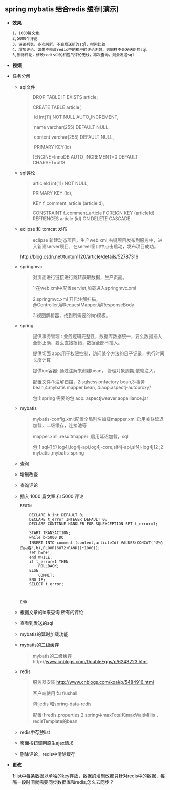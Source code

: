 ## spring mybatis 结合redis 缓存[演示]

* **效果**

  ```
  1，1000篇文章，
  2,5000个评论
  3，评论列表，多次刷新，不会发送新的sql，时间比较
  4，增加评论，如果不修改redis中的相应的评论无效，则同样不会发送新的sql
  5,删除评论，修改redis中的相应的评论无线，再次查询，则会发送sql
  ```

* **视频**

* 任务分解

  * sql文件

    > DROP TABLE IF EXISTS article;
    >
    > CREATE TABLE article(
    >
    > ​	id int(11) NOT NULL AUTO_INCREMENT,
    >
    > ​	name varchar(255) DEFAULT NULL,
    >
    > ​	content varchar(255) DEFAULT NULL,
    >
    > ​	PRIMARY KEY(id)
    >
    > )ENGINE=InnoDB AUTO_INCREMENT=0 DEFAULT CHARSET=utf8

  * sql评论

    >articleId int(11) NOT NULL,
    >
    >PRIMARY KEY (id),
    >
    >KEY f_comment_article (articleId),
    >
    >CONSTRAINT f_comment_article FOREIGN KEY (articleId) REFRENCES article (id) ON DELETE CASCADE 

  * eclipse 和 tomcat 发布

    >eclipse 新建动态项目，生产web.xml;右键项目发布到服务中，进入新建server项目，在server窗口中点击启动，发布项目成功。

    http://blog.csdn.net/tuntun1120/article/details/52787316

  * springmvc

    >对页面进行链接进行跳转获取数据，生产页面。
    >
    >1:在web.xml中配置servlet,加载进入springmvc.xml
    >
    >2:springmvc.xml 开启注解扫描，@Controller,@RequestMapper,@ResponseBody
    >
    >3:视图解析器，找到所需要的jsp模板。

  * spring

    >提供事务管理 :  业务逻辑完整性，数据库数据统一，要么数据插入全部正确，要么直接报错，数据全部不插入。
    >
    >提供切面 aop:用于权限控制，访问某个方法的日子记录，执行时间长度计算
    >
    >提供ioc容器: 通过注解来创建bean， 管理对象周期,依赖注入。
    >
    >配置文件:1:注解扫描，2:sqlsessionfactory bean,3:事务bean,4:mybatis mapper bean, 4:aop:aspectj-autoproxy/
    >
    >包:1:spring 需要的包 aop: aspectjweaver,aopalliance.jar

  * mybatis

    > mybatis-config.xml:配置全局别名加载mapper.xml,启用关联延迟加载，二级缓存，连接池等
    >
    > mapper.xml :resultmapper ,启用延迟加载，sql
    >
    > 包:1 sql打印 log4j,log4j-api,log4j-core,slf4j-api,slf4j-log4j12 ;2 mybatis ,mybatis-spring

  * 查询

  * 增删改查

  * 查询评论

  * 插入 1000 篇文章 和 5000 评论

    ```
    BEGIN

    	DECLARE b int DEFAULT 0;
    	DECLARE t_error INTEGER DEFAULT 0;
    	DECLARE CONTINUE HANDLER FOR SQLEXCEPTION SET t_error=1;

    	START TRANSACTION;
    	while b<5000 DO
    	INSERT INTO comment (content,articleId) VALUES(CONCAT('评论的内容',b),FLOOR(6872+RAND()*1000));
    	set b=b+1;
    	end WHILE;
    	if t_error=1 THEN
    		ROLLBACK;
    	ELSE
    		COMMIT;
    	END IF;
    	SELECT t_error;



    END
    ```

  * 根据文章的id来查询 所有的评论

  * 查看到发送的sql

  * mybatis的延时加载功能

  * mybatis的二级缓存

    >mybatis的二级缓存http://www.cnblogs.com/DoubleEggs/p/6243223.html

  * redis 

    > 服务器安装 http://www.cnblogs.com/koal/p/5484916.html
    >
    > 客户端使用  如 flushall
    >
    > 包:jedis  和spring-data-redis
    >
    > 配置:1:redis.properties 2:spring中maxTotal和maxWaitMillis ，redisTemplate的bean

  * redis中存放list

  * 页面按钮调用原生ajax请求

  * 删除评论，redis中清除缓存

* **更改**

  1:list中每条数据以单独的key存放，数据的增删改都只针对redis中的数据，每隔一段时间就需要同步数据库和redis,怎么去同步？